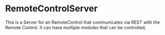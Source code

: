 # RemoteControlServer
This is a Server for an RemoteControl that communicates via REST with the Remote Control. It can have multiple modules that can be controlled,
